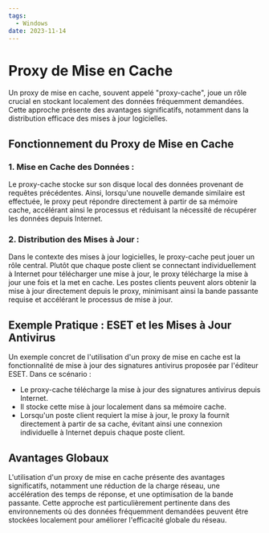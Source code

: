 ```yaml
---
tags:
  - Windows
date: 2023-11-14
---
```

# Proxy de Mise en Cache

Un proxy de mise en cache, souvent appelé "proxy-cache", joue un rôle crucial en stockant localement des données fréquemment demandées. Cette approche présente des avantages significatifs, notamment dans la distribution efficace des mises à jour logicielles.

## Fonctionnement du Proxy de Mise en Cache

### 1. **Mise en Cache des Données :**
Le proxy-cache stocke sur son disque local des données provenant de requêtes précédentes. Ainsi, lorsqu'une nouvelle demande similaire est effectuée, le proxy peut répondre directement à partir de sa mémoire cache, accélérant ainsi le processus et réduisant la nécessité de récupérer les données depuis Internet.

### 2. **Distribution des Mises à Jour :**
Dans le contexte des mises à jour logicielles, le proxy-cache peut jouer un rôle central. Plutôt que chaque poste client se connectant individuellement à Internet pour télécharger une mise à jour, le proxy télécharge la mise à jour une fois et la met en cache. Les postes clients peuvent alors obtenir la mise à jour directement depuis le proxy, minimisant ainsi la bande passante requise et accélérant le processus de mise à jour.

## Exemple Pratique : ESET et les Mises à Jour Antivirus

Un exemple concret de l'utilisation d'un proxy de mise en cache est la fonctionnalité de mise à jour des signatures antivirus proposée par l'éditeur ESET. Dans ce scénario :

- Le proxy-cache télécharge la mise à jour des signatures antivirus depuis Internet.
- Il stocke cette mise à jour localement dans sa mémoire cache.
- Lorsqu'un poste client requiert la mise à jour, le proxy la fournit directement à partir de sa cache, évitant ainsi une connexion individuelle à Internet depuis chaque poste client.

## Avantages Globaux

L'utilisation d'un proxy de mise en cache présente des avantages significatifs, notamment une réduction de la charge réseau, une accélération des temps de réponse, et une optimisation de la bande passante. Cette approche est particulièrement pertinente dans des environnements où des données fréquemment demandées peuvent être stockées localement pour améliorer l'efficacité globale du réseau.